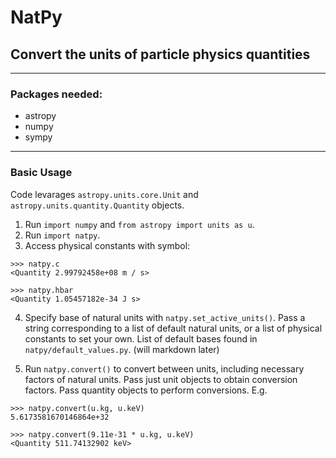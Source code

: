 # NatPy
## Convert the units of particle physics quantities
---
### Packages needed:
- astropy
- numpy
- sympy
---
### Basic Usage

Code levarages `astropy.units.core.Unit` and `astropy.units.quantity.Quantity` objects.

1. Run `import numpy` and `from astropy import units as u`.
2. Run `import natpy`.
3. Access physical constants with symbol:
```
>>> natpy.c
<Quantity 2.99792458e+08 m / s>

>>> natpy.hbar
<Quantity 1.05457182e-34 J s>
```

4. Specify base of natural units with `natpy.set_active_units()`. Pass a string corresponding to a list of default natural units, or a list of physical constants to set your own. List of default bases found in `natpy/default_values.py`. (will markdown later)

5. Run `natpy.convert()` to convert between units, including necessary factors of natural units. Pass just unit objects to obtain conversion factors. Pass quantity objects to perform conversions. E.g.
```
>>> natpy.convert(u.kg, u.keV)
5.6173581670146864e+32

>>> natpy.convert(9.11e-31 * u.kg, u.keV)
<Quantity 511.74132902 keV>
```
